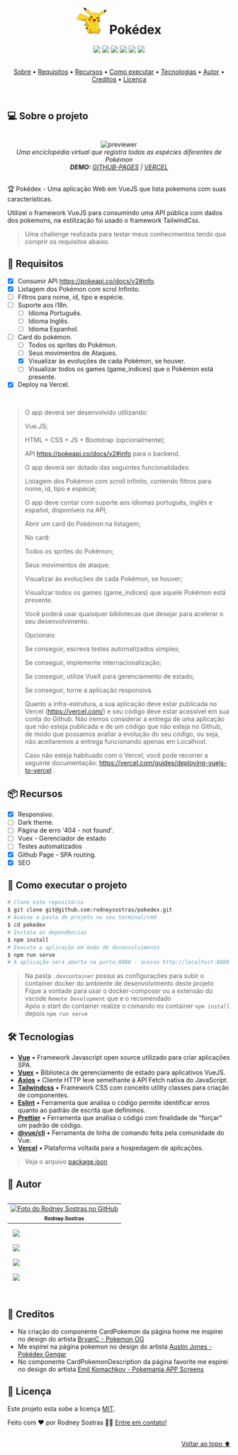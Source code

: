 <h1 align="center">
    <img src=".github/assets/img/icon-readme.png" alt="" height="60em" />
    Pokédex
</h1>
<div align="center">
    <img src="https://img.shields.io/badge/Vue.js-35495E?style=for-the-badge&logo=vue.js&logoColor=4FC08D" />
    <!-- <img src="https://img.shields.io/badge/%F0%9F%9A%A7%20EM%20CONTRU%C3%87%C3%83O%20-90%25-brightgreen?style=for-the-badge" /> -->
    <img src="https://shields.io/github/deployments/rodneysostras/pokedex/production?style=for-the-badge&logo=appveyor" />
    <img src="https://img.shields.io/website-up-down-green-red/https/pokedex.rodneysostras.me?style=for-the-badge"/>
    <img src="https://img.shields.io/github/repo-size/rodneysostras/pokedex?style=for-the-badge"/>
    <img src="https://img.shields.io/github/languages/count/rodneysostras/pokedex?style=for-the-badge"/>
    <img src="https://img.shields.io/github/issues/rodneysostras/pokedex?style=for-the-badge"/>
    <!-- <img src="https://img.shields.io/github/license/rodneysostras/pokedex?style=for-the-badge"/> -->
</div>

<br />

<p align="center">
    <a href="#-sobre-o-projeto">Sobre</a> •
    <a href="#-requisitos">Requisitos</a> •
    <a href="#-recursos">Recursos</a> •
    <a href="#-como-executar-o-projeto">Como executar</a> •
    <a href="#-tecnologias">Tecnologias</a> •
    <a href="#-autor">Autor</a> • 
    <a href="#-creditos">Creditos</a> • 
    <a href="#-licença">Licença</a>
</p>

<br />

## 💻 Sobre o projeto

<br />

<div align="center"><img src=".github/assets/img/previewer-readme.gif" alt="previewer" height="450em"/></div>

<div align="center">
    <em>
        Uma enciclopédia virtual que registra todas as espécies diferentes de Pokémon<br />
        <b>DEMO: </b>
        <a href="https://pokedex.rodneysostras.me/">GITHUB-PAGES</a> | 
        <a href="https://pokedex-rodneysostras.vercel.app/">VERCEL</a>
    </em>
</div>

<br />

🏆 Pokédex - Uma aplicação Web em VueJS que lista pokemons com suas características.

Utilizei o framework VueJS para consumindo uma API pública com dados dos pokemons, na estilização foi usado o framework TailwindCss.

> Uma challenge realizada para testar meus conhecimentos tendo que comprir os requisitos abaixo.

## 🎯 Requisitos

-   [x] Consumir API https://pokeapi.co/docs/v2#info.
-   [x] Listagem dos Pokémon com scrol Infinito.
-   [ ] Filtros para nome, id, tipo e espécie.
-   [ ] Suporte aos i18n.
    -   [ ] Idioma Português.
    -   [ ] Idioma Inglês.
    -   [ ] Idioma Espanhol.
-   [ ] Card do pokémon.
    -   [ ] Todos os sprites do Pokémon.
    -   [ ] Seus movimentos de Ataques.
    -   [x] Visualizar às evoluções de cada Pokémon, se houver.
    -   [ ] Visualizar todos os games (game_indices) que o Pokémon está presente.
-   [x] Deploy na Vercel.

<br />

<blockquote>
O app deverá ser desenvolvido utilizando:

Vue.JS;

HTML + CSS + JS + Bootstrap (opcionalmente);

API https://pokeapi.co/docs/v2#info para o backend.

O app deverá ser dotado das seguintes funcionalidades:

Listagem dos Pokémon com scroll infinito, contendo filtros para nome, id, tipo e espécie;

O app deve contar com suporte aos idiomas português, inglês e español, disponíveis na API;

Abrir um card do Pokémon na listagem;

No card:

Todos os sprites do Pokémon;

Seus movimentos de ataque;

Visualizar às evoluções de cada Pokémon, se houver;

Visualizar todos os games (game_indices) que aquele Pokémon está presente.

Você poderá usar quaisquer bibliotecas que desejar para acelerar o seu desenvolvimento.

Opcionais:

Se conseguir, escreva testes automatizados simples;

Se conseguir, implemente internacionalização;

Se conseguir, utilize VueX para gerenciamento de estado;

Se conseguir, torne a aplicação responsiva.

Quanto a infra-estrutura, a sua aplicação deve estar publicada no Vercel (https://vercel.com/) e seu código deve estar acessível em sua conta do Github. Não iremos considerar a entrega de uma aplicação que não esteja publicada e de um código que não esteja no Github, de modo que possamos avaliar a evolução do seu código, ou seja, não aceitaremos a entrega funcionando apenas em Localhost.

Caso não esteja habituado com o Vercel, você pode recorrer a seguinte documentação: https://vercel.com/guides/deploying-vuejs-to-vercel .

</blockquote>

## 📦 Recursos

-   [x] Responsivo.
-   [ ] Dark theme.
-   [ ] Página de erro '404 - not found'.
-   [ ] Vuex - Gerenciador de estado
-   [ ] Testes automatizados
-   [x] Github Page - SPA routing.
-   [x] SEO

## 🚀 Como executar o projeto

```bash
# Clone este repositório
$ git clone git@github.com:rodneysostras/pokedex.git
# Acesse a pasta do projeto no seu terminal/cmd
$ cd pokedex
# Instale as dependências
$ npm install
# Execute a aplicação em modo de desenvolvimento
$ npm run serve
# A aplicação será aberta na porta:8080 - acesse http://localhost:8080
```

> Na pasta `.devcontainer` possui as configurações para subir o container docker do ambiente de desenvolvimento deste projeto \
> Fique a vontade para usar o docker-composer ou a extensão do vscode `Remote Development` que e o recomendado \
> Após o start do container realize o comando no container `npm install` depois `npm run serve`

## 🛠 Tecnologias

-   **[Vue](https://vuejs.org/)** • Framework Javascript open source utilizado para criar aplicações SPA.
-   **[Vuex](https://vuex.vuejs.org/)** • Biblioteca de gerenciamento de estado para aplicativos VueJS.
-   **[Axios](https://github.com/axios/axios)** • Cliente HTTP leve semelhante à API Fetch nativa do JavaScript.
-   **[Tailwindcss](https://tailwindcss.com/)** • Framework CSS com conceito utility classes para criação de componentes.
-   **[Eslint](https://github.com/eslint/eslint)** • Ferramenta que analisa o código permite identificar erros quanto ao padrão de escrita que definimos.
-   **[Prettier](https://github.com/prettier/prettier)** • Ferramenta que analisa o código com finalidade de "forçar" um padrão de código.
-   **[@vue/cli](https://cli.vuejs.org/)** • Ferramenta de linha de comando feita pela comunidade do Vue.
-   **[Vercel](https://vercel.com/)** • Plataforma voltada para a hospedagem de aplicações.

> Veja o arquivo [package.json](https://github.com/rodneysostras/pokedex/blob/main/package.json)

## 🦸 Autor

<table align="left">
  <tr>
    <td align="center">
      <a href="#">
        <img src="https://github.com/rodneysostras.png" width="150px;" alt="Foto do Rodney Sostras no GitHub"/><br>
        <sub>
          <b>Rodney Sostras</b>
        </sub>
      </a>
    </td>
  </tr>
</table>
<p>
    &nbsp;&nbsp;
    <a href="https://github.com/rodneysostras">
        <img src="https://img.shields.io/badge/rodneysostras-000000?style=for-the-badge&logo=GitHub&logoColor=FFF" />
    </a>
</p>
<p>
    &nbsp;&nbsp;
    <a href="https://linkedin.com/in/rodney-sostras" alt="Linkedin do Rodney Sostras">
        <img src="https://img.shields.io/badge/-rodney--sostras-0077B5?style=for-the-badge&logo=Linkedin&logoColor=FFF"/>
    </a>
</p>
<p>&nbsp;&nbsp;
    <a href="mailto:contact@rodneysostras.me" alt="Email do Rodney Sostras">
        <img src="https://img.shields.io/badge/-contact@rodneysostras.me-D14836?style=for-the-badge&logo=Gmail&logoColor=FFF" />
    </a>
</p>
<p>&nbsp;&nbsp;
    <a href="https://rodneysostras.me/" alt="Web Site do Rodney Sostras">
        <img src="https://img.shields.io/badge/%F0%9F%8C%8E%20RODNEYSOSTRAS.ME%20-191919?style=for-the-badge" />
    </a>
</p>

<br />

## 🎨 Creditos

-   Na criação do componente CardPokemon da página home me inspirei no design do artista [BryanC - Pokemon OG](https://dribbble.com/shots/2901787/attachments/600885?mode=media)
-   Me espirei na página pokemon no design do artista [Austin Jones - Pokédex Gengar](https://dribbble.com/shots/5619897-Pok-dex-Gengar/attachments/10965748?mode=media)
-   No componente CardPokemonDescription da página favorite me espirei no design do artista [Emil Komachkov - Pokemania APP Screens](https://dribbble.com/shots/13794991-Pokemania-App-Screens/attachments/5401272?mode=media)

## 📝 Licença

Este projeto esta sobe a licença [MIT](./LICENSE).

Feito com ❤️ por Rodney Sostras 👋🏽 [Entre em contato!](https://www.linkedin.com/in/rodney-sostras/)

<br />
        
<div align="right"><a href="#">Voltar ao topo ⬆</a></div>
